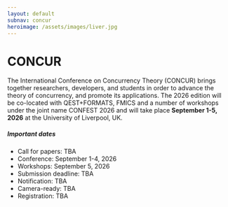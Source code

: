 ```yaml
---
layout: default
subnav: concur
heroimage: /assets/images/liver.jpg
---
```


# CONCUR

The International Conference on Concurrency Theory (CONCUR) brings together researchers, developers, and students in order to advance the theory of concurrency, and promote its applications. 
The 2026 edition will be co-located with QEST+FORMATS, FMICS and a number of workshops under the joint name CONFEST 2026 and will take place **September 1-5, 2026** at the University of Liverpool, UK.


##### Important dates

- Call for papers: TBA
- Conference:  September 1-4, 2026
- Workshops: September 5, 2026
- Submission deadline: TBA
- Notification: TBA
- Camera-ready: TBA
- Registration: TBA
